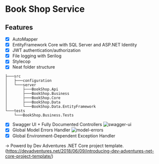 # Book Shop Service

## Features

- [x] AutoMapper
- [x] EntityFramework Core with SQL Server and ASP.NET Identity
- [x] JWT authentication/authorization
- [x] File logging with Serilog
- [x] Stylecop
- [x] Neat folder structure

```
├───src
│   ├───configuration
│   └───server
│       ├───BookShop.Api
│       ├───BookShop.Business
│       ├───BookShop.Core
│       ├───BookShop.Data
│       └───BookShop.Data.EntityFramework
└───tests
    └───BookShop.Business.Tests

```

- [x] Swagger UI + Fully Documented Controllers
![swagger-ui](https://devadventures.net/wp-content/uploads/2018/06/swagger-ui-new.png)
- [x] Global Model Errors Handler
![model-errors](https://devadventures.net/wp-content/uploads/2018/05/model-errors.png)
- [x] Global Environment-Dependent Exception Handler

-> Powerd by Dev Adventures .NET Core project template. (https://devadventures.net/2018/06/09/introducing-dev-adventures-net-core-project-template/)
